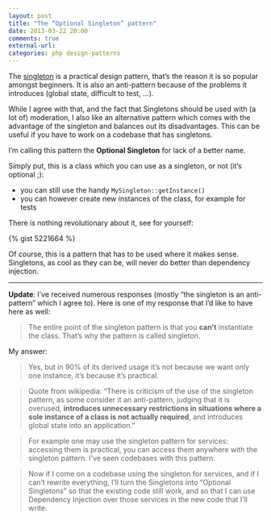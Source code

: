 ```yaml
---
layout: post
title: "The “Optional Singleton” pattern"
date: 2013-03-22 20:00
comments: true
external-url:
categories: php design-patterns
---
```


The [singleton](http://en.wikipedia.org/wiki/Singleton_pattern) is a practical design pattern, that’s the reason it is so popular amongst beginners. It is also an anti-pattern because of the problems it introduces (global state, difficult to test, …).

While I agree with that, and the fact that Singletons should be used with (a lot of) moderation, I also like an alternative pattern which comes with the advantage of the singleton and balances out its disadvantages. This can be useful if you have to work on a codebase that has singletons.

I’m calling this pattern the **Optional Singleton** for lack of a better name.

Simply put, this is a class which you can use as a singleton, or not (it’s optional ;):

- you can still use the handy `MySingleton::getInstance()`
- you can however create new instances of the class, for example for tests

<!-- more -->

There is nothing revolutionary about it, see for yourself:

{% gist 5221664 %}

Of course, this is a pattern that has to be used where it makes sense. Singletons, as cool as they can be, will never do better than dependency injection.

---

**Update**: I’ve received numerous responses (mostly “the singleton is an anti-pattern” which I agree to). Here is one of my response that I’d like to have here as well:

> The entire point of the singleton pattern is that you **can’t** instantiate the class. That’s why the pattern is called singleton.

My answer:

> Yes, but in 90% of its derived usage it’s not because we want only one instance, it’s because it’s practical.

> Quote from wikipedia: “There is criticism of the use of the singleton pattern, as some consider it an anti-pattern, judging that it is overused, **introduces unnecessary restrictions in situations where a sole instance of a class is not actually required**, and introduces global state into an application.”

> For example one may use the singleton pattern for services: accessing them is practical, you can access them anywhere with the singleton pattern. I’ve seen codebases with this pattern.

> Now if I come on a codebase using the singleton for services, and if I can’t rewrite everything, I’ll turn the Singletons into “Optional Singletons” so that the existing code still work, and so that I can use Dependency Injection over those services in the new code that I’ll write.
